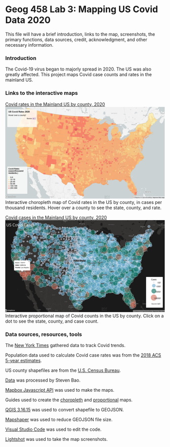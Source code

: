 # Geog 458 Lab 3: Mapping US Covid Data 2020

This file will have a brief introduction, links to the map, screenshots, the primary functions, data sources, credit, acknowledgment, and other necessary information. 

### Introduction
The Covid-19 virus began to majorly spread in 2020. The US was also greatly affected. This project maps Covid case counts and rates in the mainland US.

### Links to the interactive maps

[Covid rates in the Mainland US by county, 2020](https://aaron-thai.github.io/uscovid2020/map1.html)
![This is map1](img/Screenshot_map1.jpg) 
Interactive choropleth map of Covid rates in the US by county, in cases per thousand residents. Hover over a county to see the state, county, and rate.

[Covid cases in the Mainland US by county, 2020](https://aaron-thai.github.io/uscovid2020/map2.html)
![This is map2](img/Screenshot_map2.jpg) 
Interactive proportional map of Covid counts in the US by county. Click on a dot to see the state, county, and case count.

### Data sources, resources, tools 
The [New York Times](https://github.com/nytimes/covid-19-data/blob/43d32dde2f87bd4dafbb7d23f5d9e878124018b8/live/us-counties.csv) gathered data to track Covid trends.

Population data used to calculate Covid case rates was from the [2018 ACS 5-year estimates](https://data.census.gov/cedsci/table?g=0100000US%24050000&d=ACS%205-Year%20Estimates%20Data%20Profiles&tid=ACSDP5Y2018.DP05&hidePreview=true).

US county shapefiles are from the [U.S. Census Bureau](https://www.census.gov/geographies/mapping-files/time-series/geo/carto-boundary-file.html).

[Data](https://github.com/jakobzhao/geog458/tree/master/labs/lab03) was processed by Steven Bao.

[Mapbox Javascript API](https://docs.mapbox.com/mapbox-gl-js/api/) was used to make the maps.

Guides used to create the [choropleth](https://github.com/jakobzhao/geog495/tree/main/labs/lab04) and [proportional](https://github.com/jakobzhao/geog458/tree/master/labs/lab03) maps.

[QGIS 3.16.15](https://qgis.org/en/site/) was used to convert shapefile to GEOJSON.

[Mapshaper](https://mapshaper.org/) was used to reduce GEOJSON file size.

[Visual Studio Code](https://code.visualstudio.com/) was used to edit the code.

[Lightshot](https://app.prntscr.com/en/index.html) was used to take the map screenshots.